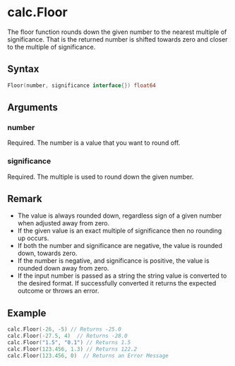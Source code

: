 # calc.Floor

The floor function rounds down the given number to the nearest multiple of significance.
That is the returned number is shifted towards zero and closer to the multiple of significance.

## Syntax

```go
Floor(number, significance interface{}) float64
```

## Arguments

### number

Required. The number is a value that you want to round off.

### significance

Required. The multiple is used to round down the given number.

## Remark

+ The value is always rounded down, regardless sign of a given number when adjusted away from zero.
+ If the given value is an exact multiple of significance then no rounding up occurs.
+ If both the number and significance are negative, the value is rounded down, towards zero.
+ If the number is negative, and significance is positive, the value is rounded down away from zero.
+ If the input number is passed as a string the string value is converted to the desired format. If successfully converted it returns the expected outcome or throws an error.

## Example

```Go
calc.Floor(-26, -5) // Returns -25.0
calc.Floor(-27.5, 4)  // Returns -28.0
calc.Floor("1.5", "0.1") // Returns 1.5
calc.Floor(123.456, 1.3) // Returns 122.2
calc.Floor(123.456, 0)  // Returns an Error Message
```
